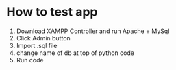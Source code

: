# How to test app
1. Download XAMPP Controller and run Apache + MySql
2. Click Admin button
3. Import .sql file
4. change name of db at top of python code
5. Run code
